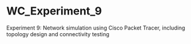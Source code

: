 # WC_Experiment_9
Experiment 9: Network simulation using Cisco Packet Tracer, including topology design and connectivity testing
